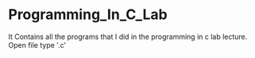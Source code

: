 # Programming_In_C_Lab
It Contains all the programs that I did in the programming in c lab lecture.
Open file type '.c'
